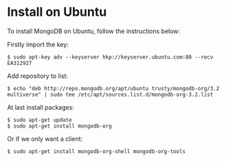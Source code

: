 # Install on Ubuntu

To install MongoDB on Ubuntu, follow the instructions below:

Firstly import the key:

```console
$ sudo apt-key adv --keyserver hkp://keyserver.ubuntu.com:80 --recv EA312927
```

Add repository to list:

```console
$ echo "deb http://repo.mongodb.org/apt/ubuntu trusty/mongodb-org/3.2 multiverse" | sudo tee /etc/apt/sources.list.d/mongodb-org-3.2.list
```

At last install packages:

```console
$ sudo apt-get update
$ sudo apt-get install mongodb-org
```

Or if we only want a client:

```console
$ sudo apt-get install mongodb-org-shell mongodb-org-tools
```
